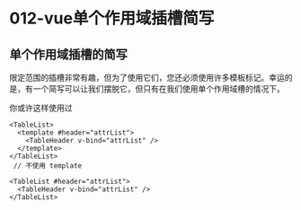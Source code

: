 # 012-vue单个作用域插槽简写
## 单个作用域插槽的简写
 限定范围的插槽非常有趣，但为了使用它们，您还必须使用许多模板标记。幸运的是，有一个简写可以让我们摆脱它，但只有在我们使用单个作用域槽的情况下。

你或许这样使用过
```
<TableList>
  <template #header="attrList">
    <TableHeader v-bind="attrList" />
  </template>
</TableList>
 // 不使用 template

<TableList #header="attrList">
  <TableHeader v-bind="attrList" />
</TableList>
```

